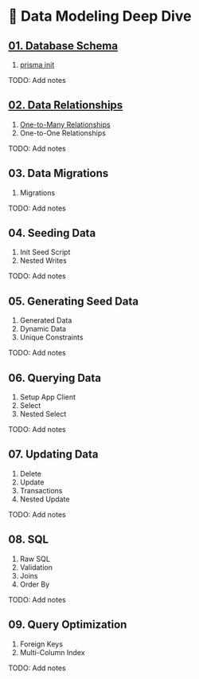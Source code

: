 # 💾 Data Modeling Deep Dive

## [01. Database Schema](./01.schema/)

1. [prisma init](./01.schema/01.init/)

TODO: Add notes

## [02. Data Relationships](./02.relationships/`)

1. [One-to-Many Relationships](./02.relationships/01.one-to-many/)
2. One-to-One Relationships

TODO: Add notes

## 03. Data Migrations

1. Migrations

TODO: Add notes

## 04. Seeding Data

1. Init Seed Script
2. Nested Writes

TODO: Add notes

## 05. Generating Seed Data

1. Generated Data
2. Dynamic Data
3. Unique Constraints

TODO: Add notes

## 06. Querying Data

1. Setup App Client
2. Select
3. Nested Select

TODO: Add notes

## 07. Updating Data

1. Delete
2. Update
3. Transactions
4. Nested Update

TODO: Add notes

## 08. SQL

1. Raw SQL
2. Validation
3. Joins
4. Order By

TODO: Add notes

## 09. Query Optimization

1.  Foreign Keys
2.  Multi-Column Index

TODO: Add notes
